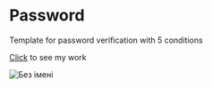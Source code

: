 # Password
Template for password verification with 5 conditions

[Click](https://yana-dyachok.github.io/password/) to see my work


![Без імені](https://github.com/Yana-Dyachok/password/assets/97878430/66903d44-c02f-4ddd-9435-4bba3866aead)
